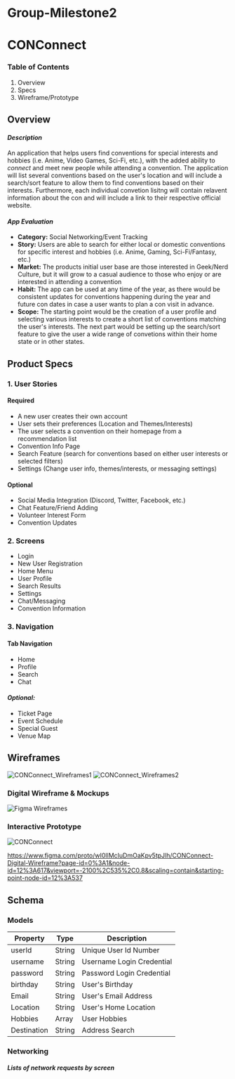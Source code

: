 # Group-Milestone2

# CONConnect

### Table of Contents
1. Overview
2. Specs
3. Wireframe/Prototype

## **Overview**

#### *Description*
An application that helps users find conventions for special interests and hobbies (i.e. Anime, Video Games, Sci-Fi, etc.), with the added ability to *connect* and meet new people while attending a convention. The application will list several conventions based on the user's location and will include a search/sort feature to allow them to find conventions based on their interests. Furthermore, each individual convetion lisitng will contain relavent information about the con and will include a link to their respective official website.

#### *App Evaluation*
- **Category:** Social Networking/Event Tracking
- **Story:** Users are able to search for either local or domestic conventions for specific interest and hobbies (i.e. Anime, Gaming, Sci-Fi/Fantasy, etc.)
- **Market:** The products initial user base are those interested in Geek/Nerd Culture, but it will grow to a casual audience to those who enjoy or are interested in attending a convention
- **Habit:** The app can be used at any time of the year, as there would be consistent updates for conventions happening during the year and future con dates in case a user wants to plan a con visit in advance.
- **Scope:** The starting point would be the creation of a user profile and selecting various interests to create a short list of conventions matching the user's interests. The next part would be setting up the search/sort feature to give the user a wide range of convetions within their home state or in other states.

## **Product Specs**
### 1. User Stories

#### **Required**
- A new user creates their own account
- User sets their preferences (Location and Themes/Interests)
- The user selects a convention on their homepage from a recommendation list
- Convention Info Page
- Search Feature (search for conventions based on either user interests or selected filters)
- Settings (Change user info, themes/interests, or messaging settings)

#### **Optional**
- Social Media Integration (Discord, Twitter, Facebook, etc.)
- Chat Feature/Friend Adding
- Volunteer Interest Form
- Convention Updates

### 2. Screens

- Login
- New User Registration
- Home Menu
- User Profile
- Search Results
- Settings
- Chat/Messaging
- Convention Information

### 3. Navigation

#### **Tab Navigation**

- Home
- Profile
- Search
- Chat

#### *Optional:*

- Ticket Page
- Event Schedule
- Special Guest
- Venue Map

## Wireframes
![CONConnect_Wireframes1](https://user-images.githubusercontent.com/65150367/192707232-f986b391-b810-4968-b50d-aea808fea151.jpg)
![CONConnect_Wireframes2](https://user-images.githubusercontent.com/65150367/192707405-ab94706a-2ed3-495a-b359-04e0e202d233.jpg)


### Digital Wireframe & Mockups
![Figma Wireframes](https://user-images.githubusercontent.com/65150367/192934625-fbd8933e-a6c9-42ea-ac69-ba6796e79008.png)


### Interactive Prototype

![CONConnect](https://user-images.githubusercontent.com/65150367/195468920-015326a1-6bde-448c-b556-68b8fdbca875.gif)


https://www.figma.com/proto/wI0llMcIuDmOaKpv5tpJlh/CONConnect-Digital-Wireframe?page-id=0%3A1&node-id=12%3A617&viewport=-2100%2C535%2C0.8&scaling=contain&starting-point-node-id=12%3A537 

## Schema

### Models

| Property      | Type          | Description               |
| ------------- |---------------| -------------             |
| userId        | String        | Unique User Id Number     |
| username      | String        | Username Login Credential |
| password      | String        | Password Login Credential |
| birthday      | String        | User's Birthday           |
| Email         | String        | User's Email Address      |
| Location      | String        | User's Home Location      |
| Hobbies       | Array         | User Hobbies              |
| Destination   | String        | Address Search            |

### Networking

##### Lists of network requests by screen



